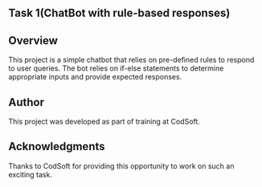 ## Task 1(ChatBot with rule-based responses)

## Overview
This project is a simple chatbot that relies on pre-defined rules to respond to user queries.
The bot relies on if-else statements to determine appropriate inputs and provide expected responses.

## Author
This project was developed as part of training at CodSoft.

## Acknowledgments

Thanks to CodSoft for providing this opportunity to work on such an exciting task.